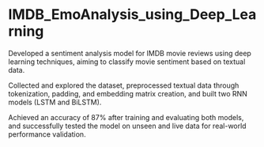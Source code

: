 # IMDB_EmoAnalysis_using_Deep_Learning
Developed a sentiment analysis model for IMDB movie reviews using deep learning techniques, aiming to classify movie sentiment based on textual data.

Collected and explored the dataset, preprocessed textual data through tokenization, padding, and embedding matrix creation, and built two RNN models (LSTM and BiLSTM).

Achieved an accuracy of 87% after training and evaluating both models, and successfully tested the model on unseen and live data for real-world performance validation.
